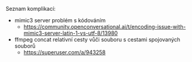 Seznam komplikací:
- mimic3 server problém s kódováním
    - https://community.openconversational.ai/t/encoding-issue-with-mimic3-server-latin-1-vs-utf-8/13980
- ffmpeg concat relativní cesty vůči souboru s cestami spojovaných souborů
    - https://superuser.com/a/943258
